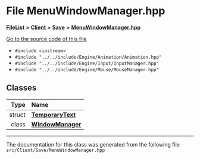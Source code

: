 

# File MenuWindowManager.hpp



[**FileList**](files.md) **>** [**Client**](dir_133b3cdd880ca9e91a51b18f00995eeb.md) **>** [**Save**](dir_7f2caee7a039a4df72b6a79e2fa54694.md) **>** [**MenuWindowManager.hpp**](MenuWindowManager_8hpp.md)

[Go to the source code of this file](MenuWindowManager_8hpp_source.md)



* `#include <iostream>`
* `#include "../../include/Engine/Animation/Animation.hpp"`
* `#include "../../include/Engine/Input/InputManager.hpp"`
* `#include "../../include/Engine/Mouse/MouseManager.hpp"`















## Classes

| Type | Name |
| ---: | :--- |
| struct | [**TemporaryText**](structTemporaryText.md) <br> |
| class | [**WindowManager**](classWindowManager.md) <br> |



















































------------------------------
The documentation for this class was generated from the following file `src/Client/Save/MenuWindowManager.hpp`

